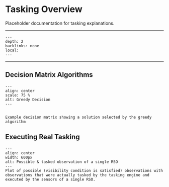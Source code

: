 # Tasking Overview

Placeholder documentation for tasking explanations.

______________________________________________________________________

<!-- TOC formatted for sphinx -->

```{contents} Table of Contents
---
depth: 2
backlinks: none
local:
---
```

______________________________________________________________________

## Decision Matrix Algorithms

```{figure} ../\_static/greedy_mat.png
---
align: center
scale: 75 %
alt: Greedy Decision
---


Example decision matrix showing a solution selected by the greedy algorithm
```

## Executing Real Tasking

```{figure} ../\_static/obs_test.png
---
align: center
width: 600px
alt: Possible & tasked observation of a single RSO
---
Plot of possible (visibility condition is satisfied) observations with observations that were actually tasked by the tasking engine and executed by the sensors of a single RSO.
```
